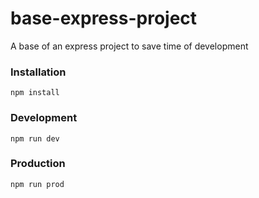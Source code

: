 # base-express-project
A base of an express project to save time of development


### Installation
```npm install```

### Development
```npm run dev```

### Production
```npm run prod```
